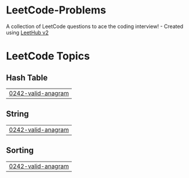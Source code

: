 # LeetCode-Problems
A collection of LeetCode questions to ace the coding interview! - Created using [LeetHub v2](https://github.com/arunbhardwaj/LeetHub-2.0)

<!---LeetCode Topics Start-->
# LeetCode Topics
## Hash Table
|  |
| ------- |
| [0242-valid-anagram](https://github.com/SAITEJAKOLA/LeetCode-Problems/tree/master/0242-valid-anagram) |
## String
|  |
| ------- |
| [0242-valid-anagram](https://github.com/SAITEJAKOLA/LeetCode-Problems/tree/master/0242-valid-anagram) |
## Sorting
|  |
| ------- |
| [0242-valid-anagram](https://github.com/SAITEJAKOLA/LeetCode-Problems/tree/master/0242-valid-anagram) |
<!---LeetCode Topics End-->